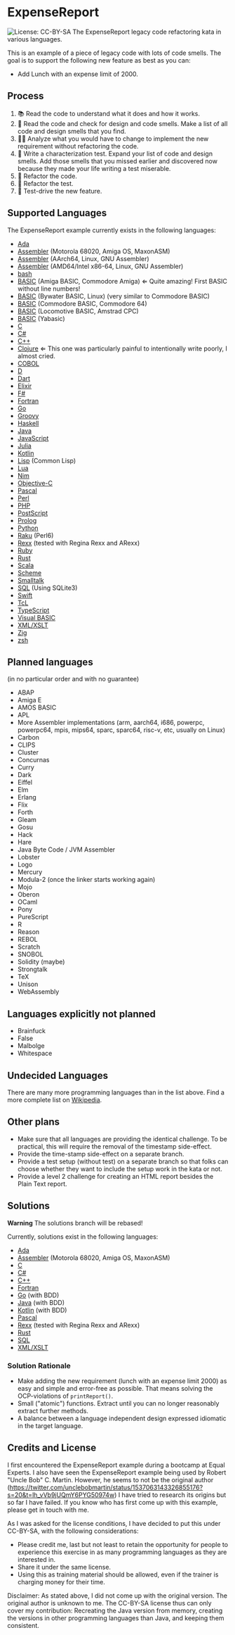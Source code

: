 # ExpenseReport
![License: CC-BY-SA](by-sa.svg)
The ExpenseReport legacy code refactoring kata in various languages.

This is an example of a piece of legacy code with lots of code smells.
The goal is to support the following new feature as best as you can:
* Add Lunch with an expense limit of 2000.

## Process
1. 📚 Read the code to understand what it does and how it works.
2. 🦨 Read the code and check for design and code smells. Make a list of all code and design smells that you find.
3. 🧑‍🔬 Analyze what you would have to change to implement the new requirement without refactoring the code.
4. 🧪 Write a characterization test. Expand your list of code and design smells. Add those smells that you missed earlier and discovered now because they made your life writing a test miserable.
5. 🔧 Refactor the code.
6. 🔧 Refactor the test.
7. 👼 Test-drive the new feature.

## Supported Languages
The ExpenseReport example currently exists in the following languages:
- [Ada](expensereport-ada/)
- [Assembler](expensereport-asm-68k-masm/) (Motorola 68020, Amiga OS, MaxonASM)
- [Assembler](expensereport-asm-aarch64-linux-gasm/) (AArch64, Linux, GNU Assembler)
- [Assembler](expensereport-asm-amd64-linux-gasm/) (AMD64/Intel x86-64, Linux, GNU Assembler)
- [bash](expensereport-bash/)
- [BASIC](expensereport-basic-amiga/) (Amiga BASIC, Commodore Amiga) ⇐ Quite amazing! First BASIC without line numbers!
- [BASIC](expensereport-basic-bywater/) (Bywater BASIC, Linux) (very similar to Commodore BASIC)
- [BASIC](expensereport-basic-c64/) (Commodore BASIC, Commodore 64)
- [BASIC](expensereport-basic-locomotive/) (Locomotive BASIC, Amstrad CPC)
- [BASIC](expensereport-basic-yabasic/) (Yabasic)
- [C](expensereport-c/)
- [C#](expensereport-csharp/)
- [C++](expensereport-cxx/)
- [Clojure](expensereport-clojure/) ⇐ This one was particularly painful to intentionally write poorly, I almost cried.
- [COBOL](expensereport-cobol/)
- [D](expensereport-d/)
- [Dart](expensereport-dart/)
- [Elixir](expensereport-elixir/)
- [F#](expensereport-fsharp/)
- [Fortran](expensereport-fortran/)
- [Go](expensereport-go/)
- [Groovy](expensereport-groovy-script/)
- [Haskell](expensereport-haskell/)
- [Java](expensereport-java/)
- [JavaScript](expensereport-javascript/)
- [Julia](expensereport-julia/)
- [Kotlin](expensereport-kotlin/)
- [Lisp](expensereport-lisp/) (Common Lisp)
- [Lua](expensereport-lua/)
- [Nim](expense-report-nim/)
- [Objective-C](expensereport-objc/)
- [Pascal](expensereport-pascal/)
- [Perl](expensereport-perl/)
- [PHP](expensereport-php/)
- [PostScript](expensereport-postscript/)
- [Prolog](expensereport-prolog/)
- [Python](expensereport-python/)
- [Raku](expensereport-raku/) (Perl6)
- [Rexx](expensereport-rexx/) (tested with Regina Rexx and ARexx)
- [Ruby](expensereport-ruby/)
- [Rust](expensereport-rust/)
- [Scala](expensereport-scala/)
- [Scheme](expensereport-scheme/)
- [Smalltalk](expensereport-smalltalk/)
- [SQL](expensereport-sql/) (Using SQLite3)
- [Swift](expensereport-swift/)
- [TcL](expensereport-tcl/)
- [TypeScript](expensereport-typescript/)
- [Visual BASIC](expensereport-vb/)
- [XML/XSLT](expensereport-xslt/)
- [Zig](expensereport-zig/)
- [zsh](expensereport-zsh/)

## Planned languages
(in no particular order and with no guarantee)

- ABAP
- Amiga E
- AMOS BASIC
- APL
- More Assembler implementations (arm, aarch64, i686, powerpc, powerpc64, mpis, mips64, sparc, sparc64, risc-v, etc, usually on Linux)
- Carbon
- CLIPS
- Cluster
- Concurnas
- Curry
- Dark
- Eiffel
- Elm
- Erlang
- Flix
- Forth
- Gleam
- Gosu
- Hack
- Hare
- Java Byte Code / JVM Assembler
- Lobster
- Logo
- Mercury
- Modula-2 (once the linker starts working again)
- Mojo
- Oberon
- OCaml
- Pony
- PureScript
- R
- Reason
- REBOL
- Scratch
- SNOBOL
- Solidity (maybe)
- Strongtalk
- TeX
- Unison
- WebAssembly

## Languages explicitly not planned
- Brainfuck
- False
- Malbolge
- Whitespace

## Undecided Languages
There are many more programming languages than in the list above.
Find a more complete list on [Wikipedia](https://en.wikipedia.org/wiki/List_of_programming_languages).

## Other plans
- Make sure that all languages are providing the identical challenge.
  To be practical, this will require the removal of the timestamp side-effect.
- Provide the time-stamp side-effect on a separate branch.
- Provide a test setup (without test) on a separate branch so that folks can choose whether they want to include the setup work in the kata or not.
- Provide a level 2 challenge for creating an HTML report besides the Plain Text report.

## Solutions
**Warning** The solutions branch will be rebased!

Currently, solutions exist in the following languages:
- [Ada](expensereport-ada/)
- [Assembler](expensereport-asm-68k-masm/) (Motorola 68020, Amiga OS, MaxonASM)
- [C](expensereport-c/)
- [C#](expensereport-csharp/)
- [C++](expensereport-cxx/)
- [Fortran](expensereport-fortran/)
- [Go](expensereport-go/) (with BDD)
- [Java](expensereport-java/) (with BDD)
- [Kotlin](expensereport-kotlin/) (with BDD)
- [Pascal](expensereport-pascal/)
- [Rexx](expensereport-rexx/) (tested with Regina Rexx and ARexx)
- [Rust](expensereport-rust/)
- [SQL](expensereport-sql/)
- [XML/XSLT](expensereport-xslt/)

### Solution Rationale
- Make adding the new requirement (lunch with an expense limit 2000) as easy and simple and error-free as possible. That means solving the OCP-violations of `printReport()`.
- Small ("atomic") functions. Extract until you can no longer reasonably extract further methods.
- A balance between a language independent design expressed idiomatic in the target language.

## Credits and License

I first encountered the ExpenseReport example during a bootcamp at Equal Experts.
I also have seen the ExpenseReport example being used by Robert "Uncle Bob" C. Martin.
However, he seems to not be the original author (https://twitter.com/unclebobmartin/status/1537063143326855176?s=20&t=lh_vVb9jUQmY6PYG50974w)
I have tried to research its origins but so far I have failed.
If you know who has first come up with this example, please get in touch with me.

As I was asked for the license conditions, I have decided to put this under CC-BY-SA, with the following considerations:
- Please credit me, last but not least to retain the opportunity for people to experience this exercise in as many programming languages as they are interested in.
- Share it under the same license.
- Using this as training material should be allowed, even if the trainer is charging money for their time.

Disclaimer: As stated above, I did not come up with the original version.
The original author is unknown to me.
The CC-BY-SA license thus can only cover my contribution: Recreating the Java version from memory, creating the versions in other programming languages than Java, and keeping them consistent.
